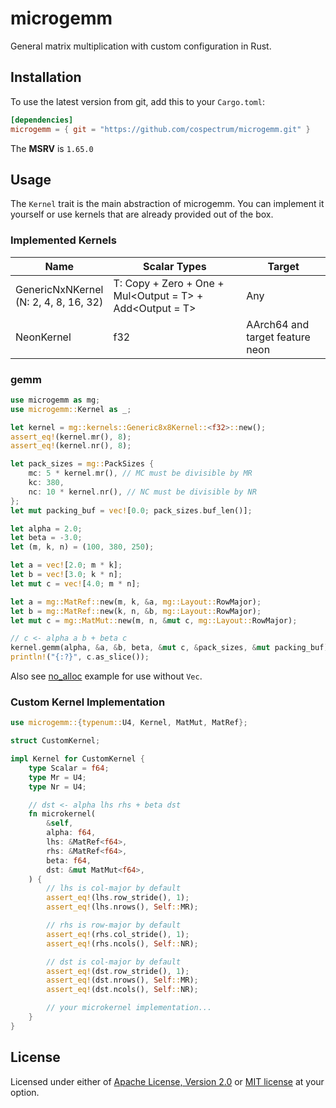 # microgemm

General matrix multiplication with custom configuration in Rust.

## Installation

To use the latest version from git, add this to your `Cargo.toml`:
```toml
[dependencies]
microgemm = { git = "https://github.com/cospectrum/microgemm.git" }
```

The **MSRV** is `1.65.0`

## Usage

The `Kernel` trait is the main abstraction of microgemm.
You can implement it yourself or use kernels that are already provided out of the box.

### Implemented Kernels

| Name | Scalar Types | Target |
| ---- | ------------ | ------ |
| GenericNxNKernel <br> (N: 2, 4, 8, 16, 32) | T: Copy + Zero + One + Mul<Output = T> + Add<Output = T> | Any |
| NeonKernel | f32 | AArch64 and target feature neon |

### gemm

```rust
use microgemm as mg;
use microgemm::Kernel as _;

let kernel = mg::kernels::Generic8x8Kernel::<f32>::new();
assert_eq!(kernel.mr(), 8);
assert_eq!(kernel.nr(), 8);

let pack_sizes = mg::PackSizes {
    mc: 5 * kernel.mr(), // MC must be divisible by MR
    kc: 380,
    nc: 10 * kernel.nr(), // NC must be divisible by NR
};
let mut packing_buf = vec![0.0; pack_sizes.buf_len()];

let alpha = 2.0;
let beta = -3.0;
let (m, k, n) = (100, 380, 250);

let a = vec![2.0; m * k];
let b = vec![3.0; k * n];
let mut c = vec![4.0; m * n];

let a = mg::MatRef::new(m, k, &a, mg::Layout::RowMajor);
let b = mg::MatRef::new(k, n, &b, mg::Layout::RowMajor);
let mut c = mg::MatMut::new(m, n, &mut c, mg::Layout::RowMajor);

// c <- alpha a b + beta c
kernel.gemm(alpha, &a, &b, beta, &mut c, &pack_sizes, &mut packing_buf);
println!("{:?}", c.as_slice());
```

Also see [no_alloc](https://github.com/cospectrum/microgemm/blob/main/examples/no_alloc.rs) example for use without `Vec`.

### Custom Kernel Implementation

```rust
use microgemm::{typenum::U4, Kernel, MatMut, MatRef};

struct CustomKernel;

impl Kernel for CustomKernel {
    type Scalar = f64;
    type Mr = U4;
    type Nr = U4;

    // dst <- alpha lhs rhs + beta dst
    fn microkernel(
        &self,
        alpha: f64,
        lhs: &MatRef<f64>,
        rhs: &MatRef<f64>,
        beta: f64,
        dst: &mut MatMut<f64>,
    ) {
        // lhs is col-major by default
        assert_eq!(lhs.row_stride(), 1);
        assert_eq!(lhs.nrows(), Self::MR);

        // rhs is row-major by default
        assert_eq!(rhs.col_stride(), 1);
        assert_eq!(rhs.ncols(), Self::NR);

        // dst is col-major by default
        assert_eq!(dst.row_stride(), 1);
        assert_eq!(dst.nrows(), Self::MR);
        assert_eq!(dst.ncols(), Self::NR);

        // your microkernel implementation...
    }
}
```

## License
Licensed under either of [Apache License, Version 2.0](https://github.com/cospectrum/microgemm/blob/main/LICENSE-APACHE)
or [MIT license](https://github.com/cospectrum/microgemm/blob/main/LICENSE-MIT) at your option.

